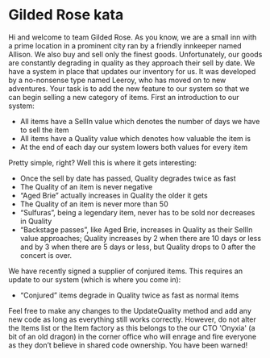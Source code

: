 # Gilded Rose kata

Hi and welcome to team Gilded Rose. As you know, we are a small inn with a prime location in a prominent city ran by a friendly innkeeper named Allison. We also buy and sell only the finest goods. Unfortunately, our goods are constantly degrading in quality as they approach their sell by date. We have a system in place that updates our inventory for us. It was developed by a no-nonsense type named Leeroy, who has moved on to new adventures. Your task is to add the new feature to our system so that we can begin selling a new category of items. First an introduction to our system:

* All items have a SellIn value which denotes the number of days we have to sell the item
* All items have a Quality value which denotes how valuable the item is
* At the end of each day our system lowers both values for every item

Pretty simple, right? Well this is where it gets interesting:

* Once the sell by date has passed, Quality degrades twice as fast
* The Quality of an item is never negative
* “Aged Brie” actually increases in Quality the older it gets
* The Quality of an item is never more than 50
* “Sulfuras”, being a legendary item, never has to be sold nor decreases in Quality
* “Backstage passes”, like Aged Brie, increases in Quality as their SellIn value approaches; Quality increases by 2 when there are 10 days or less and by 3 when there are 5 days or less, but Quality drops to 0 after the concert is over.

We have recently signed a supplier of conjured items. This requires an update to our system (which is where you come in):

* “Conjured” items degrade in Quality twice as fast as normal items

Feel free to make any changes to the UpdateQuality method and add any new code as long as everything still works correctly. However, do not alter the Items list or the Item factory as this belongs to the our CTO 'Onyxia' (a bit of an old dragon) in the corner office who will enrage and fire everyone as they don’t believe in shared code ownership. You have been warned!
